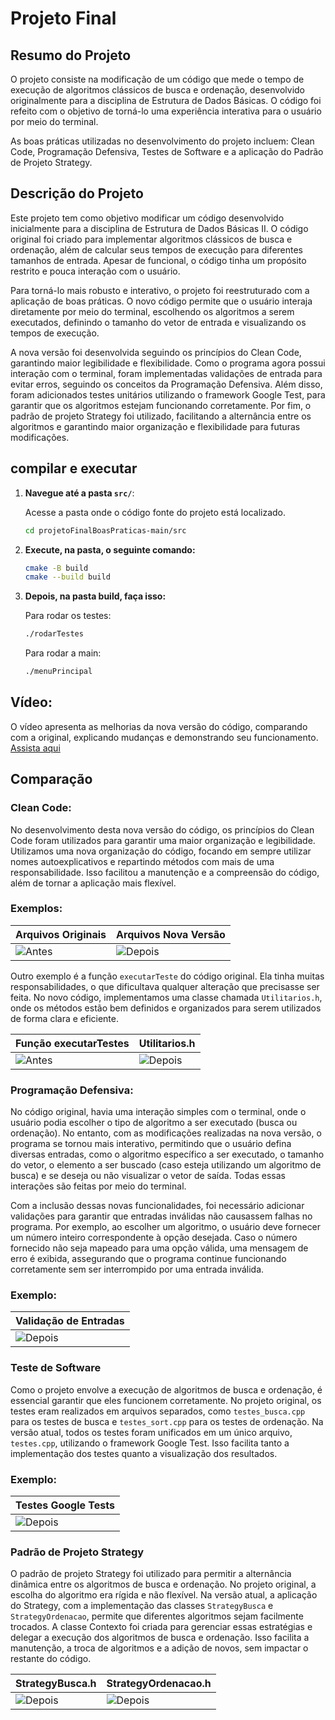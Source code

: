 # Projeto Final

## Resumo do Projeto

O projeto consiste na modificação de um código que mede o tempo de execução de algoritmos clássicos de busca e ordenação, desenvolvido originalmente para a disciplina de Estrutura de Dados Básicas. O código foi refeito com o objetivo de torná-lo uma experiência interativa para o usuário por meio do terminal.

As boas práticas utilizadas no desenvolvimento do projeto incluem: Clean Code, Programação Defensiva, Testes de Software e a aplicação do Padrão de Projeto Strategy.

## Descrição do Projeto

Este projeto tem como objetivo modificar um código desenvolvido inicialmente para a disciplina de Estrutura de Dados Básicas II. O código original foi criado para implementar algoritmos clássicos de busca e ordenação, além de calcular seus tempos de execução para diferentes tamanhos de entrada. Apesar de funcional, o código tinha um propósito restrito e pouca interação com o usuário.

Para torná-lo mais robusto e interativo, o projeto foi reestruturado com a aplicação de boas práticas. O novo código permite que o usuário interaja diretamente por meio do terminal, escolhendo os algoritmos a serem executados, definindo o tamanho do vetor de entrada e visualizando os tempos de execução.

A nova versão foi desenvolvida seguindo os princípios do Clean Code, garantindo maior legibilidade e flexibilidade. Como o programa agora possui interação com o terminal, foram implementadas validações de entrada para evitar erros, seguindo os conceitos da Programação Defensiva. Além disso, foram adicionados testes unitários utilizando o framework Google Test, para garantir que os algoritmos estejam funcionando corretamente. Por fim, o padrão de projeto Strategy foi utilizado, facilitando a alternância entre os algoritmos e garantindo maior organização e flexibilidade para futuras modificações.


## compilar e executar

1. **Navegue até a pasta `src/`**:

   Acesse a pasta onde o código fonte do projeto está localizado.

   ```bash
   cd projetoFinalBoasPraticas-main/src
   ```
2. **Execute, na pasta, o seguinte comando:**

    ```bash 
    cmake -B build 
    cmake --build build
    ```
3. **Depois, na pasta build, faça isso:**

    Para rodar os testes:
    ```bash 
    ./rodarTestes 
    ```
    Para rodar a main:
    ```bash
    ./menuPrincipal
## Vídeo:
O vídeo apresenta as melhorias da nova versão do código, comparando com a original, explicando mudanças e demonstrando seu funcionamento.
[Assista aqui](https://www.loom.com/share/030e55c9da86435dafe00a38e6479b74?sid=ae19ee18-854f-447f-a66c-8ef6790a9a0f)

## Comparação

### Clean Code:

No desenvolvimento desta nova versão do código, os princípios do Clean Code foram utilizados para garantir uma maior organização e legibilidade. Utilizamos uma nova organização do código, focando em sempre utilizar nomes autoexplicativos e repartindo métodos com mais de uma responsabilidade. Isso facilitou a manutenção e a compreensão do código, além de tornar a aplicação mais flexível.

### Exemplos:

| **Arquivos Originais**                | **Arquivos Nova Versão**           |
|------------------------------------|------------------------------------|
| ![Antes](imagens/antigaOrganizacaoArquivos.png) | ![Depois](imagens/novaOrganizacaoArquivos.png) |

Outro exemplo é a função `executarTeste` do código original. Ela tinha muitas responsabilidades, o que dificultava qualquer alteração que precisasse ser feita. No novo código, implementamos uma classe chamada `Utilitarios.h`, onde os métodos estão bem definidos e organizados para serem utilizados de forma clara e eficiente.

| **Função executarTestes**                | **Utilitarios.h**           |
|------------------------------------|------------------------------------|
| ![Antes](imagens/executarTestes.png) | ![Depois](imagens/Utilitarios1.png) |

### Programação Defensiva:

No código original, havia uma interação simples com o terminal, onde o usuário podia escolher o tipo de algoritmo a ser executado (busca ou ordenação). No entanto, com as modificações realizadas na nova versão, o programa se tornou mais interativo, permitindo que o usuário defina diversas entradas, como o algoritmo específico a ser executado, o tamanho do vetor, o elemento a ser buscado (caso esteja utilizando um algoritmo de busca) e se deseja ou não visualizar o vetor de saída. Todas essas interações são feitas por meio do terminal.

Com a inclusão dessas novas funcionalidades, foi necessário adicionar validações para garantir que entradas inválidas não causassem falhas no programa. Por exemplo, ao escolher um algoritmo, o usuário deve fornecer um número inteiro correspondente à opção desejada. Caso o número fornecido não seja mapeado para uma opção válida, uma mensagem de erro é exibida, assegurando que o programa continue funcionando corretamente sem ser interrompido por uma entrada inválida.

### Exemplo:

| **Validação de Entradas**            |
|------------------------------------|
| ![Depois](imagens/erros.png) |

### Teste de Software 

Como o projeto envolve a execução de algoritmos de busca e ordenação, é essencial garantir que eles funcionem corretamente. No projeto original, os testes eram realizados em arquivos separados, como `testes_busca.cpp` para os testes de busca e `testes_sort.cpp` para os testes de ordenação. Na versão atual, todos os testes foram unificados em um único arquivo, `testes.cpp`, utilizando o framework Google Test. Isso facilita tanto a implementação dos testes quanto a visualização dos resultados.

### Exemplo:

| **Testes Google Tests**            |
|------------------------------------|
| ![Depois](imagens/testes.png) |

### Padrão de Projeto Strategy

O padrão de projeto Strategy foi utilizado para permitir a alternância dinâmica entre os algoritmos de busca e ordenação. No projeto original, a escolha do algoritmo era rígida e não flexível. Na versão atual, a aplicação do Strategy, com a implementação das classes `StrategyBusca` e `StrategyOrdenacao`, permite que diferentes algoritmos sejam facilmente trocados. A classe Contexto foi criada para gerenciar essas estratégias e delegar a execução dos algoritmos de busca e ordenação. Isso facilita a manutenção, a troca de algoritmos e a adição de novos, sem impactar o restante do código.

| **StrategyBusca.h**                | **StrategyOrdenacao.h**           |
|------------------------------------|------------------------------------|
| ![Depois](imagens/strategyBusca.png) | ![Depois](imagens/strategyOrdenacao.png) |

